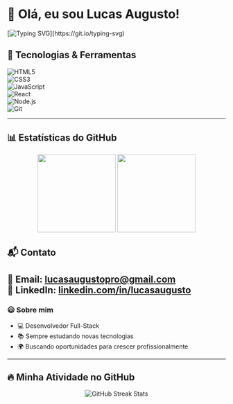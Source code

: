 # 👋 Olá, eu sou Lucas Augusto!

[![Typing SVG](https://readme-typing-svg.herokuapp.com?color=%2336BCF7&lines=Desenvolvedor+Full-Stack;Apaixonado+por+tecnologia;Sempre+aprendendo+novas+coisas!)](https://git.io/typing-svg)


## 🔧 **Tecnologias & Ferramentas**  

![HTML5](https://img.shields.io/badge/HTML5-E34F26?style=for-the-badge&logo=html5&logoColor=white)  
![CSS3](https://img.shields.io/badge/CSS3-1572B6?style=for-the-badge&logo=css3&logoColor=white)  
![JavaScript](https://img.shields.io/badge/JavaScript-F7DF1E?style=for-the-badge&logo=javascript&logoColor=black)  
![React](https://img.shields.io/badge/React-61DAFB?style=for-the-badge&logo=react&logoColor=black)  
![Node.js](https://img.shields.io/badge/Node.js-339933?style=for-the-badge&logo=nodedotjs&logoColor=white)  
![Git](https://img.shields.io/badge/Git-F05032?style=for-the-badge&logo=git&logoColor=white)  

---

## 📊 **Estatísticas do GitHub**  

<div align="center">
  <img height="180em" src="https://github-readme-stats.vercel.app/api?username=lucasaugustopro&show_icons=true&theme=radical&include_all_commits=true&count_private=true"/>
  <img height="180em" src="https://github-readme-stats.vercel.app/api/top-langs/?username=lucasaugustopro&layout=compact&langs_count=7&theme=radical"/>
</div>


## 📬 **Contato**  

📧 Email: [lucasaugustopro@gmail.com](mailto:lucasaugustopro@gmail.com)  
💼 LinkedIn: [linkedin.com/in/lucasaugusto](https://linkedin.com/in/lucas-augusto77)
---

### 😃 **Sobre mim**  

- 💻 Desenvolvedor Full-Stack  
- 📚 Sempre estudando novas tecnologias  
- 🌍 Buscando oportunidades para crescer profissionalmente  
 

---
## 🔥 Minha Atividade no GitHub  
<p align="center">
  <img src="https://github-readme-streak-stats.herokuapp.com/?user=lucasaugustopro&theme=radical&hide_border=false" alt="GitHub Streak Stats" />
</p>
